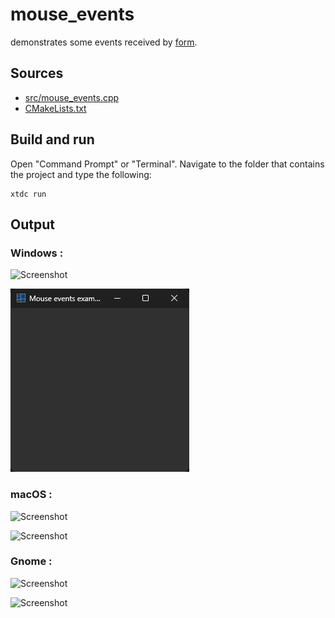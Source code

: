 # mouse_events

demonstrates some events received by [form](https://gammasoft71.github.io/xtd/reference_guides/latest/classxtd_1_1forms_1_1form.html).

## Sources

* [src/mouse_events.cpp](src/mouse_events.cpp)
* [CMakeLists.txt](CMakeLists.txt)

## Build and run

Open "Command Prompt" or "Terminal". Navigate to the folder that contains the project and type the following:

```shell
xtdc run
```

## Output

### Windows :

![Screenshot](../../../../docs/pictures/examples/mouse_events_w.png)

![Screenshot](../../../../docs/pictures/examples/mouse_events_wd.png)

### macOS :

![Screenshot](../../../../docs/pictures/examples/mouse_events_m.png)

![Screenshot](../../../../docs/pictures/examples/mouse_events_md.png)

### Gnome :

![Screenshot](../../../../docs/pictures/examples/mouse_events_g.png)

![Screenshot](../../../../docs/pictures/examples/mouse_events_gd.png)
